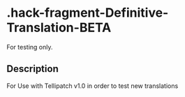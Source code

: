 # .hack-fragment-Definitive-Translation-BETA
For testing only.
## Description
For Use with Tellipatch v1.0 in order to test new translations
